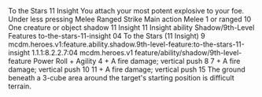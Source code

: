 <ability>
  <name>To the Stars</name>
  <cost>11 Insight</cost>
  <flavor>You attach your most potent explosive to your foe. Under less pressing</flavor>
  <keywords>
    <keyword>Melee</keyword>
    <keyword>Ranged</keyword>
    <keyword>Strike</keyword>
  </keywords>
  <type>Main action</type>
  <distance>Melee 1 or ranged 10</distance>
  <target>One creature or object</target>
  <metadata>
    <class>shadow</class>
    <cost>11 Insight</cost>
    <cost_amount>11</cost_amount>
    <cost_resource>Insight</cost_resource>
    <feature_type>ability</feature_type>
    <file_dpath>Shadow/9th-Level Features</file_dpath>
    <item_id>to-the-stars-11-insight</item_id>
    <item_index>04</item_index>
    <item_name>To the Stars (11 Insight)</item_name>
    <level>9</level>
    <scc>mcdm.heroes.v1:feature.ability.shadow.9th-level-feature:to-the-stars-11-insight</scc>
    <scdc>1.1.1:8.2.2.7:04</scdc>
    <source>mcdm.heroes.v1</source>
    <type>feature/ability/shadow/9th-level-feature</type>
  </metadata>
  <effects>
    <effect type="roll">
      <roll>Power Roll + Agility</roll>
      <t1>4 + A fire damage; vertical push 8</t1>
      <t2>7 + A fire damage; vertical push 10</t2>
      <t3>11 + A fire damage; vertical push 15</t3>
    </effect>
    <effect type="mundane">The ground beneath a 3-cube area around the target&apos;s starting position is difficult terrain.</effect>
  </effects>
</ability>
